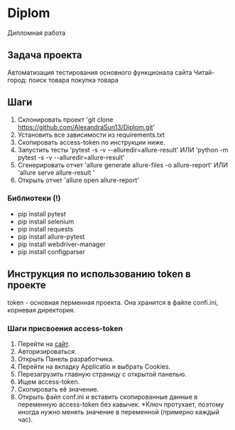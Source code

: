 # Diplom
Дипломная работа
## Задача проекта
Автоматизация тестирования основного функционала сайта Читай-город:
поиск товара
покупка товара

## Шаги

1. Склонировать проект 'git clone https://github.com/AlexandraSun13/Diplom.git'
2. Установить все зависимости из requirements.txt
3. Скопировать access-token по инструкции ниже.
3. Запустить тесты 'pytest -s -v --alluredir=allure-result' ИЛИ 'python -m pytest -s -v --alluredir=allure-result'
4. Сгенерировать отчет 'allure generate allure-files -o allure-report' ИЛИ 'allure serve allure-result '
5. Открыть отчет 'allure open allure-report'

### Библиотеки (**!**)

- pip install pytest
- pip install selenium
- pip install requests
- pip install allure-pytest
- pip install webdriver-manager
- pip install configparser

## Инструкция по использованию token в проекте

token - основная перменная проекта. Она хранится в файле confi.ini, корневая директория.

### Шаги присвоения access-token

1. Перейти на [сайт](https://www.chitai-gorod.ru/).
2. Авторизироваться.
3. Открыть Панель разработчика.
4. Перейти на вкладку Applicatio и выбрать Cookies.
5. Перезагрузить главную страницу с открытой панелью.
6. Ищем access-token. 
7. Скопировать её значение. 
8. Открыть файл conf.ini и вставить скопированные данные в переменную access-token без кавычек.
 *Ключ протухает, поэтому иногда нужно менять значение в переменной (примерно каждый час). 